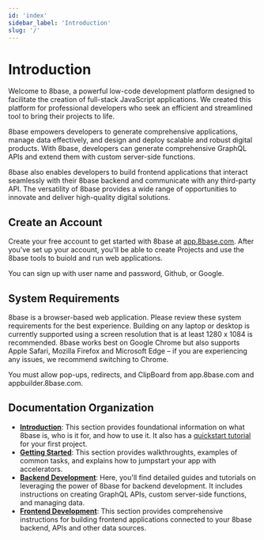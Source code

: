 ```yaml
---
id: 'index'
sidebar_label: 'Introduction'
slug: '/'
---
```

# Introduction

Welcome to 8base, a powerful low-code development platform designed to facilitate the creation of full-stack JavaScript applications. We created this platform for professional developers who seek an efficient and streamlined tool to bring their projects to life.

8base empowers developers to generate comprehensive applications, manage data effectively, and design and deploy scalable and robust digital products. With 8base, developers can generate comprehensive GraphQL APIs and extend them with custom server-side functions.

8base also enables developers to build frontend applications that interact seamlessly with their 8base backend and communicate with any third-party API. The versatility of 8base provides a wide range of opportunities to innovate and deliver high-quality digital solutions.

## Create an Account
Create your free account to get started with 8base at [app.8base.com](https://app.8base.com). After you've set up your account, you'll be able to create Projects and use the 8base tools to buiold and run web applications.

You can sign up with user name and password, Github, or Google.


## System Requirements
8base is a browser-based web application. Please review these system requirements for the best experience. Building on any laptop or desktop is currently supported using a screen resolution that is at least 1280 x 1084 is recommended.
8base works best on Google Chrome but also supports Apple Safari, Mozilla Firefox and Microsoft Edge – if you are experiencing any issues, we recommend switching to Chrome.

You must allow pop-ups, redirects, and ClipBoard from app.8base.com and appbuilder.8base.com.


## Documentation Organization

- [**Introduction**](/introduction/what-is-8base): This section provides foundational information on what 8base is, who is it for, and how to use it. It also has a [quickstart tutorial](/introduction/quickstart) for your first project.  
- [**Getting Started**](../gettingstarted/gettingstarted-index.md): This section provides walkthroughts, examples of common tasks, and explains how to jumpstart your app with accelerators.
- [**Backend Development**](/projects/backend/getting-started): Here, you'll find detailed guides and tutorials on leveraging the power of 8base for backend development. It includes instructions on creating GraphQL APIs, custom server-side functions, and managing data.
- [**Frontend Development**](/projects/frontend/getting-started-introduction): This section provides comprehensive instructions for building frontend applications connected to your 8base backend, APIs and other data sources.
